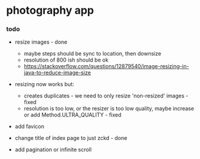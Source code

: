 # photography app

### todo

* resize images - done
    * maybe steps should be sync to location, then downsize
    * resolution of 800 ish should be ok
    * https://stackoverflow.com/questions/12879540/image-resizing-in-java-to-reduce-image-size
    
* resizing now works but:
    * creates duplicates - we need to only resize 'non-resized' images - fixed
    * resolution is too low, or the resizer is too low quality, maybe increase or add Method.ULTRA_QUALITY - fixed
    
* add favicon
* change title of index page to just zckd - done
* add pagination or infinite scroll
